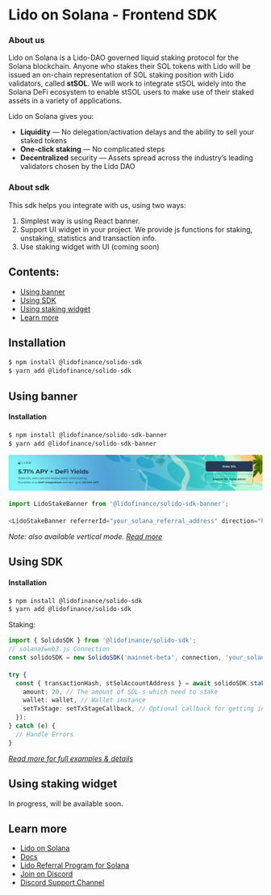 # Lido on Solana - Frontend SDK

### About us

Lido on Solana is a Lido-DAO governed liquid staking protocol for the Solana blockchain. Anyone who stakes their SOL tokens with Lido will be issued an on-chain representation of SOL staking position with Lido validators, called <strong>stSOL</strong>. We will work to integrate stSOL widely into the Solana DeFi ecosystem to enable stSOL users to make use of their staked assets in a variety of applications.

Lido on Solana gives you:
- **Liquidity** — No delegation/activation delays and the ability to sell your staked tokens
- **One-click staking** — No complicated steps
- **Decentralized** security — Assets spread across the industry’s leading validators chosen by the Lido DAO

### About sdk

This sdk helps you integrate with us, using two ways:
1. Simplest way is using React banner.
2. Support UI widget in your project. We provide js functions for staking, unstaking, statistics and transaction info.
3. Use staking widget with UI (coming soon)

## Contents:
- [Using banner](#using-banner)
- [Using SDK](#using-sdk)
- [Using staking widget](#using-staking-widget)
- [Learn more](#learn-more)

## Installation
```bash
$ npm install @lidofinance/solido-sdk
$ yarn add @lidofinance/solido-sdk
```

## Using banner

#### Installation
```bash
$ npm install @lidofinance/solido-sdk-banner
$ yarn add @lidofinance/solido-sdk-banner
```

<img src="packages/banner/src/assets/banner_horizontal.png" alt="Banner" />

```ts
import LidoStakeBanner from '@lidofinance/solido-sdk-banner';

<LidoStakeBanner referrerId="your_solana_referral_address" direction="horizontal" />
```

_Note: also available vertical mode. [Read more](https://lidofinance.github.io/solido-sdk/banner)_

## Using SDK

#### Installation
```bash
$ npm install @lidofinance/solido-sdk
$ yarn add @lidofinance/solido-sdk
```

Staking:

```ts
import { SolidoSDK } from '@lidofinance/solido-sdk';
// solana/web3.js Connection
const solidoSDK = new SolidoSDK('mainnet-beta', connection, 'your_solana_referral_address');

try {
  const { transactionHash, stSolAccountAddress } = await solidoSDK.stake({
    amount: 20, // The amount of SOL-s which need to stake
    wallet: wallet, // Wallet instance
    setTxStage: setTxStageCallback, // Optional callback for getting information about transaction stage (see TX_STAGE)
  });
} catch (e) {
  // Handle Errors
}
```

_[Read more for full examples & details](https://docs.solana.lido.fi/frontend-integration/sdk)_

## Using staking widget

In progress, will be available soon.

## Learn more
- [Lido on Solana](https://solana.lido.fi/)
- [Docs](https://docs.solana.lido.fi/)
- [Lido Referral Program for Solana](https://help.lido.fi/en/articles/5847184-lido-referral-program-for-solana-integration-guide)
- [Join on Discord](https://discord.gg/vgdPfhZ)
- [Discord Support Channel](https://discord.com/channels/761182643269795850/1008674036508790784)

